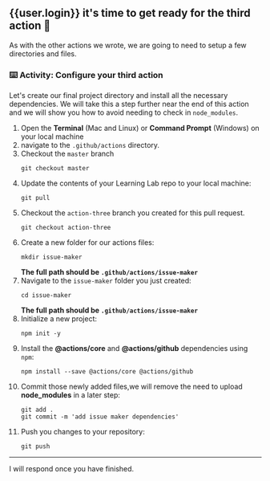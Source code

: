 ## {{user.login}} it's time to get ready for the third action 🎉

As with the other actions we wrote, we are going to need to setup a few directories and files.

### :keyboard: Activity: Configure your third action

Let's create our final project directory and install all the necessary dependencies. We will take this a step further near the end of this action and we will show you how to avoid needing to check in `node_modules`.

1. Open the **Terminal** (Mac and Linux) or **Command Prompt** (Windows) on your local machine
1. navigate to the `.github/actions` directory.
1. Checkout the `master` branch
   ```shell
   git checkout master
   ```
1. Update the contents of your Learning Lab repo to your local machine:
   ```shell
   git pull
   ```
1. Checkout the `action-three` branch you created for this pull request.
   ```shell
   git checkout action-three
   ```
1. Create a new folder for our actions files:
   ```shell
   mkdir issue-maker
   ```
   **The full path should be `.github/actions/issue-maker`**
1. Navigate to the `issue-maker` folder you just created:
   ```shell
   cd issue-maker
   ```
   **The full path should be `.github/actions/issue-maker`**
1. Initialize a new project:
   ```shell
   npm init -y
   ```
1. Install the **@actions/core** and **@actions/github** dependencies using `npm`:
   ```shell
   npm install --save @actions/core @actions/github
   ```
1. Commit those newly added files,we will remove the need to upload **node_modules** in a later step:
   ```shell
   git add .
   git commit -m 'add issue maker dependencies'
   ```
1. Push you changes to your repository:
   ```shell
   git push
   ```

---

I will respond once you have finished.
